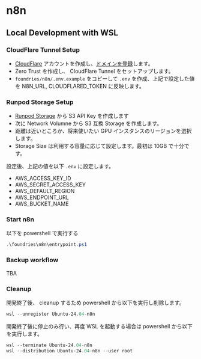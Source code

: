 # n8n

## Local Development with WSL

### CloudFlare Tunnel Setup

- [CloudFlare](https://www.cloudflare.com/ja-jp/) アカウントを作成し、[ドメインを登録](https://dash.cloudflare.com/3585af39fca4c51968b1a42a2e3da8eb/registrar/register)します。
- Zero Trust を作成し、 CloudFlare Tunnel をセットアップします。
- `foundries/n8n/.env.example` をコピーして `.env` を作成、上記で設定した値を N8N_URL, CLOUDFLARED_TOKEN に反映します。

### Runpod Storage Setup

- [Runpod Storage](https://console.runpod.io/user/storage) から S3 API Key を作成します
- 次に Network Volumne から S3 互換 Storage を作成します。
- 距離は近いところか、将来使いたい GPU インスタンスのリージョンを選択します。
- Storage Size は利用する容量に応じて設定します。最初は 10GB で十分です。

設定後、上記の値を以下 `.env` に設定します。

- AWS_ACCESS_KEY_ID
- AWS_SECRET_ACCESS_KEY
- AWS_DEFAULT_REGION
- AWS_ENDPOINT_URL
- AWS_BUCKET_NAME

### Start n8n

以下を powershell で実行する

```powershell
.\foundries\n8n\entrypoint.ps1
```

### Backup workflow

TBA

### Cleanup

開発終了後、 cleanup するため powershell から以下を実行し削除します。

```powershell
wsl --unregister Ubuntu-24.04-n8n
```

開発終了後に停止のみ行い、再度 WSL を起動する場合は powershell から以下を実行します。

```powershell
wsl --terminate Ubuntu-24.04-n8n
wsl --distribution Ubuntu-24.04-n8n --user root
```
